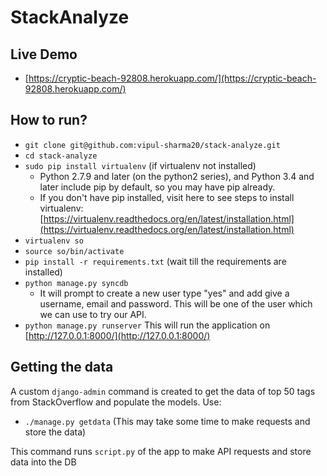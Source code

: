 StackAnalyze
============

Live Demo
---------
* [https://cryptic-beach-92808.herokuapp.com/](https://cryptic-beach-92808.herokuapp.com/)

How to run?
------------
* `git clone git@github.com:vipul-sharma20/stack-analyze.git`
* `cd stack-analyze`
* `sudo pip install virtualenv` (if virtualenv not installed)
     * Python 2.7.9 and later (on the python2 series), and Python 3.4 and later include pip by default, so you may have pip already.
     * If you don't have pip installed, visit here to see steps to install virtualenv: [https://virtualenv.readthedocs.org/en/latest/installation.html](https://virtualenv.readthedocs.org/en/latest/installation.html)
* `virtualenv so`
* `source so/bin/activate`
* `pip install -r requirements.txt` (wait till the requirements are installed)
* `python manage.py syncdb`
     * It will prompt to create a new user type "yes" and add give a username, email and password. This will be one of the user which we can use to try our API.
* `python manage.py runserver` This will run the application on [http://127.0.0.1:8000/](http://127.0.0.1:8000/)

Getting the data
----------------
A custom `django-admin` command is created to get the data of top 50 tags from
StackOverflow and populate the models. Use:
* `./manage.py getdata` (This may take some time to make requests and store the data)

This command runs `script.py` of the app to make API requests and store data into the DB